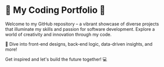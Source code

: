 # 🌟 My Coding Portfolio 🌟

Welcome to my GitHub repository – a vibrant showcase of diverse projects that illuminate my skills and passion for software development. Explore a world of creativity and innovation through my code.

🚀 Dive into front-end designs, back-end logic, data-driven insights, and more!

Get inspired and let's build the future together! 💻
